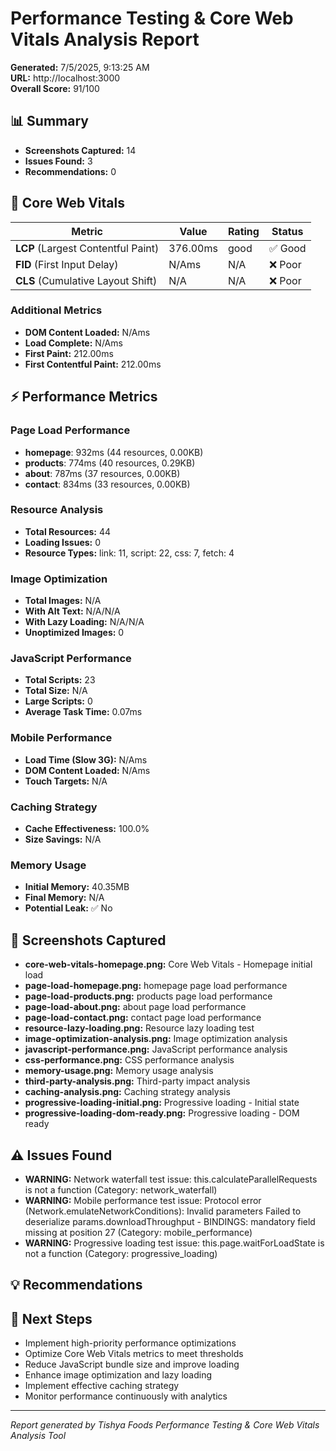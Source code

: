 # Performance Testing & Core Web Vitals Analysis Report

**Generated:** 7/5/2025, 9:13:25 AM  
**URL:** http://localhost:3000  
**Overall Score:** 91/100

## 📊 Summary

- **Screenshots Captured:** 14
- **Issues Found:** 3
- **Recommendations:** 0

## 🚀 Core Web Vitals

| Metric | Value | Rating | Status |
|--------|-------|--------|--------|
| **LCP** (Largest Contentful Paint) | 376.00ms | good | ✅ Good |
| **FID** (First Input Delay) | N/Ams | N/A | ❌ Poor |
| **CLS** (Cumulative Layout Shift) | N/A | N/A | ❌ Poor |

### Additional Metrics
- **DOM Content Loaded:** N/Ams
- **Load Complete:** N/Ams
- **First Paint:** 212.00ms
- **First Contentful Paint:** 212.00ms

## ⚡ Performance Metrics

### Page Load Performance
- **homepage**: 932ms (44 resources, 0.00KB)
- **products**: 774ms (40 resources, 0.29KB)
- **about**: 787ms (37 resources, 0.00KB)
- **contact**: 834ms (33 resources, 0.00KB)

### Resource Analysis
- **Total Resources:** 44
- **Loading Issues:** 0
- **Resource Types:** link: 11, script: 22, css: 7, fetch: 4

### Image Optimization
- **Total Images:** N/A
- **With Alt Text:** N/A/N/A
- **With Lazy Loading:** N/A/N/A
- **Unoptimized Images:** 0

### JavaScript Performance
- **Total Scripts:** 23
- **Total Size:** N/A
- **Large Scripts:** 0
- **Average Task Time:** 0.07ms

### Mobile Performance
- **Load Time (Slow 3G):** N/Ams
- **DOM Content Loaded:** N/Ams
- **Touch Targets:** N/A

### Caching Strategy
- **Cache Effectiveness:** 100.0%
- **Size Savings:** N/A

### Memory Usage
- **Initial Memory:** 40.35MB
- **Final Memory:** N/A
- **Potential Leak:** ✅ No

## 📸 Screenshots Captured

- **core-web-vitals-homepage.png:** Core Web Vitals - Homepage initial load
- **page-load-homepage.png:** homepage page load performance
- **page-load-products.png:** products page load performance
- **page-load-about.png:** about page load performance
- **page-load-contact.png:** contact page load performance
- **resource-lazy-loading.png:** Resource lazy loading test
- **image-optimization-analysis.png:** Image optimization analysis
- **javascript-performance.png:** JavaScript performance analysis
- **css-performance.png:** CSS performance analysis
- **memory-usage.png:** Memory usage analysis
- **third-party-analysis.png:** Third-party impact analysis
- **caching-analysis.png:** Caching strategy analysis
- **progressive-loading-initial.png:** Progressive loading - Initial state
- **progressive-loading-dom-ready.png:** Progressive loading - DOM ready

## ⚠️ Issues Found

- **WARNING:** Network waterfall test issue: this.calculateParallelRequests is not a function (Category: network_waterfall)
- **WARNING:** Mobile performance test issue: Protocol error (Network.emulateNetworkConditions): Invalid parameters Failed to deserialize params.downloadThroughput - BINDINGS: mandatory field missing at position 27 (Category: mobile_performance)
- **WARNING:** Progressive loading test issue: this.page.waitForLoadState is not a function (Category: progressive_loading)

## 💡 Recommendations



## 🎯 Next Steps

- Implement high-priority performance optimizations
- Optimize Core Web Vitals metrics to meet thresholds
- Reduce JavaScript bundle size and improve loading
- Enhance image optimization and lazy loading
- Implement effective caching strategy
- Monitor performance continuously with analytics

---
*Report generated by Tishya Foods Performance Testing & Core Web Vitals Analysis Tool*
